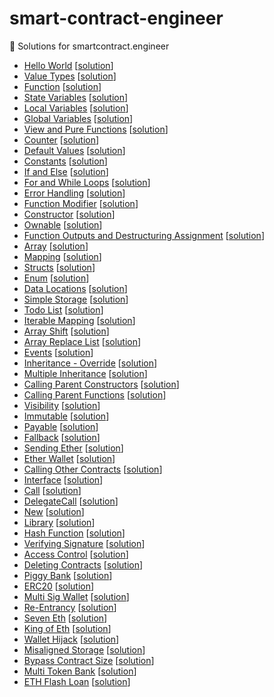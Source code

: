 # smart-contract-engineer

🦄 Solutions for smartcontract.engineer

- [Hello World](https://www.smartcontract.engineer/challenges/solidity-hello-world) [[solution](./HelloWorld.sol)]
- [Value Types](https://www.smartcontract.engineer/challenges/solidity-value-types) [[solution](./ValueTypes.sol)]
- [Function](https://www.smartcontract.engineer/challenges/solidity-function) [[solution](./FunctionIntro.sol)]
- [State Variables](https://www.smartcontract.engineer/challenges/solidity-state-variables) [[solution](./StateVariables.sol)]
- [Local Variables](https://www.smartcontract.engineer/challenges/solidity-local-variables) [[solution](./LocalVariables.sol)]
- [Global Variables](https://www.smartcontract.engineer/challenges/solidity-global-variables) [[solution](./GlobalVariables.sol)]
- [View and Pure Functions](https://www.smartcontract.engineer/challenges/solidity-view-and-pure-functions) [[solution](./ViewAndPureFunctions.sol)]
- [Counter](https://www.smartcontract.engineer/challenges/solidity-counter) [[solution](./Counter.sol)]
- [Default Values](https://www.smartcontract.engineer/challenges/solidity-default-values) [[solution](./DefaultValues.sol)]
- [Constants](https://www.smartcontract.engineer/challenges/solidity-constants) [[solution](./Constants.sol)]
- [If and Else](https://www.smartcontract.engineer/challenges/solidity-if-and-else) [[solution](./IfElse.sol)]
- [For and While Loops](https://www.smartcontract.engineer/challenges/solidity-for-and-while-loops) [[solution](./ForAndWhileLoops.sol)]
- [Error Handling](https://www.smartcontract.engineer/challenges/solidity-error-handling) [[solution](./ErrorHandling.sol)]
- [Function Modifier](https://www.smartcontract.engineer/challenges/solidity-function-modifier) [[solution](./FunctionModifier.sol)]
- [Constructor](https://www.smartcontract.engineer/challenges/solidity-constructor) [[solution](./ConstructorIntro.sol)]
- [Ownable](https://www.smartcontract.engineer/challenges/solidity-ownable) [[solution](./Ownable.sol)]
- [Function Outputs and Destructuring Assignment](https://www.smartcontract.engineer/challenges/solidity-function-outputs-and-destructuring-assignment) [[solution](./FunctionOutputs.sol)]
- [Array](https://www.smartcontract.engineer/challenges/solidity-array) [[solution](./ArrayBasic.sol)]
- [Mapping](https://www.smartcontract.engineer/challenges/solidity-mapping) [[solution](./MappingBasic.sol)]
- [Structs](https://www.smartcontract.engineer/challenges/solidity-structs) [[solution](./StructExamples.sol)]
- [Enum](https://www.smartcontract.engineer/challenges/solidity-enum) [[solution](./EnumExamples.sol)]
- [Data Locations](https://www.smartcontract.engineer/challenges/solidity-data-locations) [[solution](./DataLocations.sol)]
- [Simple Storage](https://www.smartcontract.engineer/challenges/solidity-simple-storage) [[solution](./SimpleStorage.sol)]
- [Todo List](https://www.smartcontract.engineer/challenges/solidity-todo-list) [[solution](./TodoList.sol)]
- [Iterable Mapping](https://www.smartcontract.engineer/challenges/solidity-iterable-mapping) [[solution](./IterableMapping.sol)]
- [Array Shift](https://www.smartcontract.engineer/challenges/solidity-array-shift) [[solution](./ArrayShift.sol)]
- [Array Replace List](https://www.smartcontract.engineer/challenges/solidity-array-replace-last) [[solution](./ArrayReplaceLast.sol)]
- [Events](https://www.smartcontract.engineer/challenges/solidity-events) [[solution](./Event.sol)]
- [Inheritance - Override](https://www.smartcontract.engineer/challenges/solidity-inheritance-override) [[solution](./InheritanceOverride.sol)]
- [Multiple Inheritance](https://www.smartcontract.engineer/challenges/solidity-multiple-inheritance) [[solution](./MultipleInheritance.sol)]
- [Calling Parent Constructors](https://www.smartcontract.engineer/challenges/solidity-calling-parent-constructors) [[solution](./CallingParentConstructors.sol)]
- [Calling Parent Functions](https://www.smartcontract.engineer/challenges/solidity-calling-parent-functions) [[solution](./CallingParentFunctions.sol)]
- [Visibility](https://www.smartcontract.engineer/challenges/solidity-visibility) [[solution](./Visibility.sol)]
- [Immutable](https://www.smartcontract.engineer/challenges/solidity-immutable) [[solution](./Immutable.sol)]
- [Payable](https://www.smartcontract.engineer/challenges/solidity-payable) [[solution](./Payable.sol)]
- [Fallback](https://www.smartcontract.engineer/challenges/solidity-fallback) [[solution](./Fallback.sol)]
- [Sending Ether](https://www.smartcontract.engineer/challenges/solidity-sending-ether) [[solution](./SendEther.sol)]
- [Ether Wallet](https://www.smartcontract.engineer/challenges/solidity-ether-wallet) [[solution](./EtherWallet.sol)]
- [Calling Other Contracts](https://www.smartcontract.engineer/challenges/solidity-calling-other-contracts) [[solution](./CallingOtherContracts)]
- [Interface](https://www.smartcontract.engineer/challenges/solidity-interface) [[solution](./Interface.sol)]
- [Call](https://www.smartcontract.engineer/challenges/solidity-call) [[solution](./Call)]
- [DelegateCall](https://www.smartcontract.engineer/challenges/solidity-delegatecall) [[solution](./DelegateCall)]
- [New](https://www.smartcontract.engineer/challenges/solidity-new) [[solution](./New)]
- [Library](https://www.smartcontract.engineer/challenges/solidity-library) [[solution](./Library.sol)]
- [Hash Function](https://www.smartcontract.engineer/challenges/solidity-hash-function) [[solution](./HashFunc.sol)]
- [Verifying Signature](https://www.smartcontract.engineer/challenges/solidity-verifying-signature) [[solution](./VerifySig.sol)]
- [Access Control](https://www.smartcontract.engineer/challenges/solidity-access-control) [[solution](./AccessControl.sol)]
- [Deleting Contracts](https://www.smartcontract.engineer/challenges/solidity-deleting-contracts) [[solution](./Kill.sol)]
- [Piggy Bank](https://www.smartcontract.engineer/challenges/solidity-piggy-bank) [[solution](./PiggyBank.sol)]
- [ERC20](https://www.smartcontract.engineer/challenges/solidity-erc20) [[solution](./ERC20)]
- [Multi Sig Wallet](https://www.smartcontract.engineer/challenges/solidity-multi-sig-wallet) [[solution](./MultiSigWallet.sol)]
- [Re-Entrancy](https://www.smartcontract.engineer/challenges/solidity-re-entrancy) [[solution](./Re-Entrancy)]
- [Seven Eth](https://www.smartcontract.engineer/challenges/solidity-seven-eth) [[solution](./SevenEth)]
- [King of Eth](https://www.smartcontract.engineer/challenges/solidity-king-of-eth) [[solution](./KingOfEth)]
- [Wallet Hijack](https://www.smartcontract.engineer/challenges/solidity-wallet-hijack) [[solution](./WalletHijack)]
- [Misaligned Storage](https://www.smartcontract.engineer/challenges/solidity-misaligned-storage) [[solution](./MisalignedStorage)]
- [Bypass Contract Size](https://www.smartcontract.engineer/challenges/solidity-bypass-contract-size) [[solution](./BypassContractSize)]
- [Multi Token Bank](https://www.smartcontract.engineer/challenges/solidity-multi-token-bank) [[solution](./MultiTokenBank)]
- [ETH Flash Loan](https://www.smartcontract.engineer/challenges/solidity-eth-flash-loan) [[solution](./EthLendingPool)]
